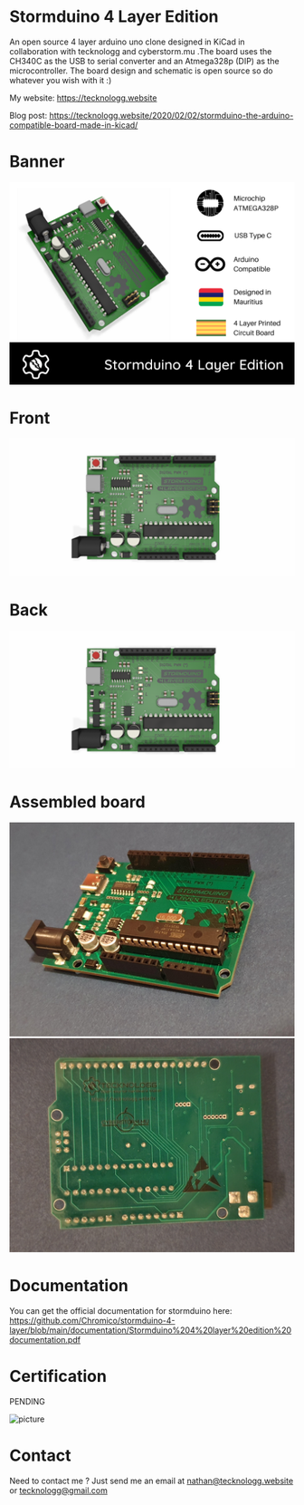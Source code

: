 # Stormduino 4 Layer Edition
An open source 4 layer arduino uno clone designed in KiCad in collaboration with tecknologg and cyberstorm.mu .The board uses the CH340C as the USB to serial converter and an Atmega328p (DIP) as the microcontroller. The board design and schematic is open source so do whatever you wish with it :)

My website: https://tecknologg.website

Blog post: https://tecknologg.website/2020/02/02/stormduino-the-arduino-compatible-board-made-in-kicad/

# Banner

![picture](https://github.com/Chromico/stormduino-4-layer/blob/main/photos/Stormduino-4-layer-banner.png)

# Front 


![picture](https://github.com/Chromico/stormduino-4-layer/blob/main/photos/stormduino%20Rev2%20-%204%20layer%20front.png)


# Back


![picture](https://github.com/Chromico/stormduino-4-layer/blob/main/photos/stormduino%20Rev2%20-%204%20layer%20front.png)


# Assembled board


![picture](https://github.com/Chromico/stormduino-4-layer/blob/main/photos/final1.jpg)
![picture](https://github.com/Chromico/stormduino-4-layer/blob/main/photos/final2.jpg)



# Documentation
You can get the official documentation for stormduino here: https://github.com/Chromico/stormduino-4-layer/blob/main/documentation/Stormduino%204%20layer%20edition%20documentation.pdf

# Certification
PENDING

![picture]()


# Contact

Need to contact me ? Just send me an email at nathan@tecknologg.website or tecknologg@gmail.com
